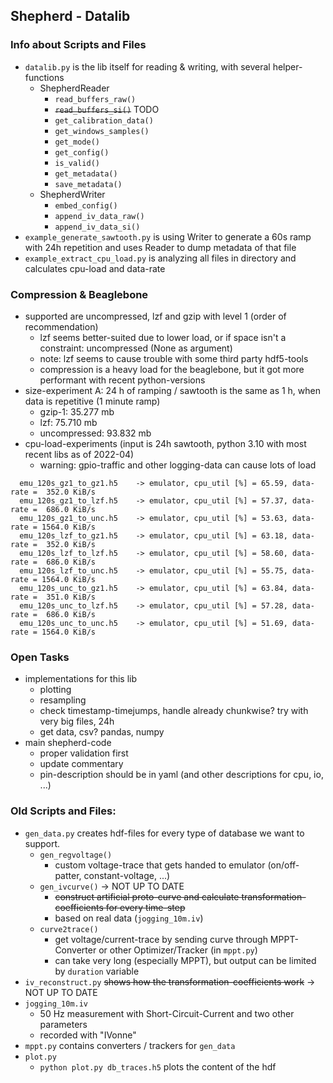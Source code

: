 ## Shepherd - Datalib

### Info about Scripts and Files

- `datalib.py` is the lib itself for reading & writing, with several helper-functions
  - ShepherdReader
    - `read_buffers_raw()`
    - ~~`read_buffers_si()`~~ TODO
    - `get_calibration_data()`
    - `get_windows_samples()`
    - `get_mode()`
    - `get_config()`
    - `is_valid()`
    - `get_metadata()`
    - `save_metadata()`
  - ShepherdWriter
    - `embed_config()`
    - `append_iv_data_raw()`
    - `append_iv_data_si()`
- `example_generate_sawtooth.py` is using Writer to generate a 60s ramp with 24h repetition and uses Reader to dump metadata of that file
- `example_extract_cpu_load.py` is analyzing all files in directory and calculates cpu-load and data-rate

### Compression & Beaglebone

- supported are uncompressed, lzf and gzip with level 1 (order of recommendation)
  - lzf seems better-suited due to lower load, or if space isn't a constraint: uncompressed (None as argument)
  - note: lzf seems to cause trouble with some third party hdf5-tools
  - compression is a heavy load for the beaglebone, but it got more performant with recent python-versions
- size-experiment A: 24 h of ramping / sawtooth is the same as 1 h, when data is repetitive (1 minute ramp) 
  - gzip-1: 35.277 mb
  - lzf: 75.710 mb
  - uncompressed: 93.832 mb
- cpu-load-experiments (input is 24h sawtooth, python 3.10 with most recent libs as of 2022-04)
  - warning: gpio-traffic and other logging-data can cause lots of load

```
  emu_120s_gz1_to_gz1.h5 	-> emulator, cpu_util [%] = 65.59, data-rate =  352.0 KiB/s
  emu_120s_gz1_to_lzf.h5 	-> emulator, cpu_util [%] = 57.37, data-rate =  686.0 KiB/s
  emu_120s_gz1_to_unc.h5 	-> emulator, cpu_util [%] = 53.63, data-rate = 1564.0 KiB/s
  emu_120s_lzf_to_gz1.h5 	-> emulator, cpu_util [%] = 63.18, data-rate =  352.0 KiB/s
  emu_120s_lzf_to_lzf.h5 	-> emulator, cpu_util [%] = 58.60, data-rate =  686.0 KiB/s
  emu_120s_lzf_to_unc.h5 	-> emulator, cpu_util [%] = 55.75, data-rate = 1564.0 KiB/s
  emu_120s_unc_to_gz1.h5 	-> emulator, cpu_util [%] = 63.84, data-rate =  351.0 KiB/s
  emu_120s_unc_to_lzf.h5 	-> emulator, cpu_util [%] = 57.28, data-rate =  686.0 KiB/s
  emu_120s_unc_to_unc.h5 	-> emulator, cpu_util [%] = 51.69, data-rate = 1564.0 KiB/s 
```

### Open Tasks

- implementations for this lib
  - plotting
  - resampling
  - check timestamp-timejumps, handle already chunkwise? try with very big files, 24h
  - get data, csv? pandas, numpy
- main shepherd-code
  - proper validation first
  - update commentary
  - pin-description should be in yaml (and other descriptions for cpu, io, ...)

### Old Scripts and Files:
- `gen_data.py` creates hdf-files for every type of database we want to support.
    - `gen_regvoltage()`
      - custom voltage-trace that gets handed to emulator (on/off-patter, constant-voltage, ...)
    - `gen_ivcurve()` -> NOT UP TO DATE
      - ~~construct artificial proto-curve and calculate transformation-coefficients for every time-step~~
      - based on real data (`jogging_10m.iv`)
    - `curve2trace()`
      - get voltage/current-trace by sending curve through MPPT-Converter or other Optimizer/Tracker (in `mppt.py`)
      - can take very long (especially MPPT), but output can be limited by `duration` variable
- `iv_reconstruct.py` ~~shows how the transformation-coefficients work~~ -> NOT UP TO DATE
- `jogging_10m.iv`
    - 50 Hz measurement with Short-Circuit-Current and two other parameters
    - recorded with "IVonne"
- `mppt.py` contains converters / trackers for `gen_data`
- `plot.py`
    - `python plot.py db_traces.h5` plots the content of the hdf
